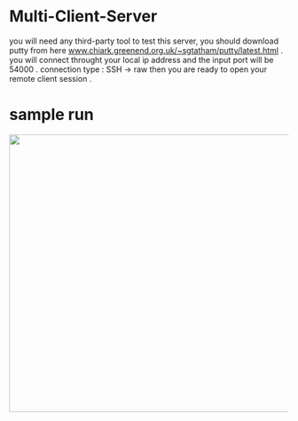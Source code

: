 # Multi-Client-Server

you will need any third-party tool to test this server, you should download putty from here www.chiark.greenend.org.uk/~sgtatham/putty/latest.html .
you will connect throught your local ip address and the input port will be 54000 .
connection type : SSH  -> raw
then you are ready to open your remote client session .

# sample run
 <img src = "https://user-images.githubusercontent.com/94145850/171743068-d22c2353-3cb9-49fd-b902-ffb67b141fd5.png" width="2100" height="500"/>


